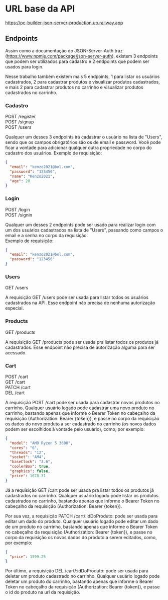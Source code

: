 # URL base da API

https://pc-builder-json-server-production.up.railway.app

## Endpoints

Assim como a documentação do JSON-Server-Auth traz (https://www.npmjs.com/package/json-server-auth), existem 3 endpoints que podem ser utilizados para cadastro e 2 endpoints que podem ser usados para login.

Nesse trabalho também existem mais 5 endpoints, 1 para listar os usuários cadastrados, 2 para cadastrar produtos e visualizar produtos cadastrados, e mais 2 para cadastrar produtos no carrinho e visualizar produtos cadastrados no carrinho.

### Cadastro

POST /register <br/>
POST /signup <br/>
POST /users

Qualquer um desses 3 endpoints irá cadastrar o usuário na lista de "Users", sendo que os campos obrigatórios são os de email e password.
Você pode ficar a vontade para adicionar qualquer outra propriedade no corpo do cadastro dos usuários.
Exemplo de requisição:

```json
{
  "email": "kenzo2021@bol.com",
  "password": "123456",
  "name": "Kenzo2021",
  "age": 20
}
```

### Login

POST /login <br/>
POST /signin

Qualquer um desses 2 endpoints pode ser usado para realizar login com um dos usuários cadastrados na lista de "Users", passando como campos o email e a senha no corpo da requisição. <br/>
Exemplo de requisição:

```json
{
  "email": "kenzo2021@bol.com",
  "password": "123456"
}
```

### Users

GET /users

A requisição GET /users pode ser usada para listar todos os usuários cadastrados na API. Esse endpoint não precisa de nenhuma autorização especial.

### Products

GET /products <br/>

A requisição GET /products pode ser usada pra listar todos os produtos já cadastrados. Esse endpoint não precisa de autorização alguma para ser acessado.

### Cart

POST /cart <br/>
GET /cart <br/>
PATCH /cart <br/>
DEL /cart

A requisição POST /cart pode ser usada para cadastrar novos produtos no carrinho. Qualquer usuário logado pode cadastrar uma novo produto no carrinho, bastando apenas que informe o Bearer Token no cabeçalho da requisição (Authorization: Bearer {token}), e passe no corpo da requisição os dados do novo produto a ser cadastrado no carrinho (os novos dados podem ser escolhidos à vontade pelo usuário), como, por exemplo:

```json
{
  "model": "AMD Ryzen 5 3600",
  "cores": "6",
  "threads": "12",
  "socket": "AM4",
  "baseClock": "3.6",
  "coolerBox": true,
  "graphics": false,
  "price": 1678.31
}
```

Já a requisição GET /cart pode ser usada pra listar todos os produtos já cadastrados no carrinho. Qualquer usuário logado pode listar os produtos cadastrados no carrinho, bastando apenas que informe o Bearer Token no cabeçalho da requisição (Authorization: Bearer {token}).

Por sua vez, a requisição PATCH /cart/:idDoProduto: pode ser usada para editar um dado do produto. Qualquer usuário logado pode editar um dado de um produto no carrinho, bastando apenas que informe o Bearer Token no cabeçalho da requisição (Authorization: Bearer {token}), e passe no corpo da requisição os novos dados do produto a serem editados, como, por exemplo:

```json
{
  "price": 1599.25
}
```

Por último, a requisição DEL /cart/:idDoProduto: pode ser usada para deletar um produto cadastrado no carrinho. Qualquer usuário logado pode deletar um produto do carrinho, bastando apenas que informe o Bearer Token no cabeçalho da requisição (Authorization: Bearer {token}), e passe o id do produto na url da requisição.
